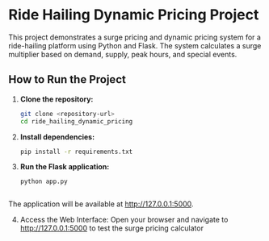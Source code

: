 # Ride Hailing Dynamic Pricing Project

This project demonstrates a surge pricing and dynamic pricing system for a ride-hailing platform using Python and Flask. The system calculates a surge multiplier based on demand, supply, peak hours, and special events.





## How to Run the Project

1. **Clone the repository:**
   ```bash
   git clone <repository-url>
   cd ride_hailing_dynamic_pricing

2. **Install dependencies:**
    ```bash
    pip install -r requirements.txt

3. **Run the Flask application:**
    ```bash
   python app.py



The application will be available at http://127.0.0.1:5000.

4. Access the Web Interface: Open your browser and navigate to http://127.0.0.1:5000 to test the surge pricing calculator